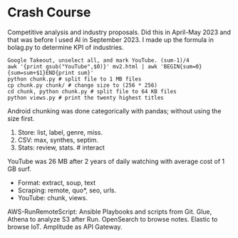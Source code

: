 # Crash Course

Competitive analysis and industry proposals. Did this in April-May 2023 and that was before I used AI in September 2023. I made up the formula in bolag.py to determine KPI of industries.

```
Google Takeout, unselect all, and mark YouTube. (sum-1)/4
awk '{print gsub("YouTube",$0)}' mv2.html | awk 'BEGIN{sum=0}{sum=sum+$1}END{print sum}' 
python chunk.py # split file to 1 MB files
cp chunk.py chunk/ # change size to (256 * 256)
cd chunk, python chunk.py # split file to 64 KB files 
python views.py # print the twenty highest titles
```

Android chunking was done categorically with pandas; without using the size first.
1. Store: list, label, genre, miss.
2. CSV: max, synthes, septim.
3. Stats: review, stats. # interact 

YouTube was 26 MB after 2 years of daily watching with average cost of 1 GB surf. 
* Format: extract, soup, text
* Scraping: remote, quo*, seo, urls.
* YouTube: chunk, views. 

AWS-RunRemoteScript: Ansible Playbooks and scripts from Git. Glue, Athena to analyze S3 after Run. OpenSearch to browse notes. Elastic to browse IoT. Amplitude as API Gateway.
